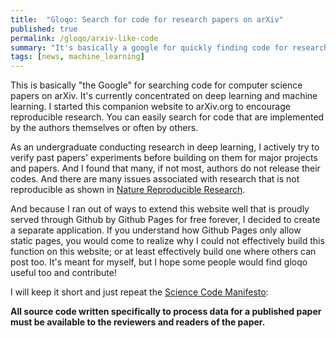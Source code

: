 ```yaml
---
title:  "Gloqo: Search for code for research papers on arXiv"
published: true
permalink: /gloqo/arxiv-like-code
summary: "It's basically a google for quickly finding code for research papers."
tags: [news, machine_learning]
---
```


This is basically "the Google" for searching code for computer science papers on arXiv. It's currently concentrated on deep learning and machine learning. I started this companion website to arXiv.org to encourage reproducible research. You can easily search for code that are implemented by the authors themselves or often by others.

As an undergraduate conducting research in deep learning, I actively try to verify past papers' experiments before building on them for major projects and papers. And I found that many, if not most, authors do not release their codes. And there are many issues associated with research that is not reproducible as shown in [Nature Reproducible Research](http://www.nature.com/news/reproducibility-1.17552).

And because I ran out of ways to extend this website well that is proudly served through Github by Github Pages for free forever, I decided to create a separate application. If you understand how Github Pages only allow static pages, you would come to realize why I could not effectively build this function on this website; or at least effectively build one where others can post too. It's meant for myself, but I hope some people would find gloqo useful too and contribute!

I will keep it short and just repeat the [Science Code Manifesto](http://sciencecodemanifesto.org):

**All source code written specifically to process data for a published paper must be available to the reviewers and readers of the paper.**